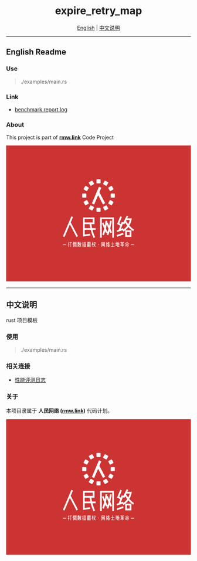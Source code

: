 <!-- EDIT /Users/z/rmw/expire_map/README.md -->

<h1 align="center"> expire_retry_map</h1>
<p align="center">
<a href="#english-readme">English</a>
|
<a href="#中文说明 "> 中文说明 </a>
</p>

---

## English Readme

<!-- EDIT /Users/z/rmw/expire_map/doc/en/readme.md -->

### Use

> ./examples/main.rs

### Link

* [benchmark report log](https://rmw-lib.github.io/expire_retry_map/dev/bench/)

### About

This project is part of **[rmw.link](//rmw.link)** Code Project

![rmw.link logo](https://raw.githubusercontent.com/rmw-link/logo/master/rmw.red.bg.svg)

---

## 中文说明

<!-- EDIT /Users/z/rmw/expire_map/doc/zh/readme.md -->

rust 项目模板

### 使用

> ./examples/main.rs

### 相关连接

* [性能评测日志](https://rmw-lib.github.io/expire_retry_map/dev/bench/)

### 关于

本项目隶属于 **人民网络 ([rmw.link](//rmw.link))** 代码计划。

![人民网络海报](https://raw.githubusercontent.com/rmw-link/logo/master/rmw.red.bg.svg)
